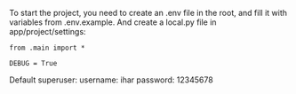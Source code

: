 To start the project, you need to create an .env file in the root, and fill it with variables from .env.example.
And create a local.py file in app/project/settings:
```
from .main import *

DEBUG = True
```

Default superuser:
username: ihar
password: 12345678

